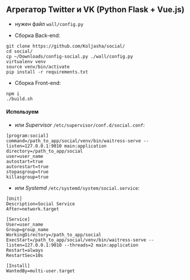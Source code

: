 ## Агрегатор Twitter и VK (Python Flask + Vue.js)
* нужен файл `wall/config.py`

* Сборка Back-end:
```
git clone https://github.com/Koljasha/social/
cd social/
cp ~/Downloads/config-social.py ./wall/config.py
virtualenv venv
source venv/bin/activate
pip install -r requirements.txt
```
* Сборка Front-end:
```
npm i
./build.sh
```
#### Используем
* или *Supervisor* `/etc/supervisor/conf.d/social.conf`:
```
[program:social]
command=/path_to_app/social/venv/bin/waitress-serve --listen=127.0.0.1:9010 main:application
directory=/path_to_app/social
user=user_name
autostart=true
autorestart=true
stopasgroup=true
killasgroup=true
```
* или *Systemd* `/etc/systemd/system/social.service`:
```
[Unit]
Description=Social Service
After=network.target

[Service]
User=user_name
Group=group_name
WorkingDirectory=/path_to_app/social
ExecStart=/path_to_app/social/venv/bin/waitress-serve --listen=127.0.0.1:9010 --threads=2 main:application
Restart=always
RestartSec=10s

[Install]
WantedBy=multi-user.target
```
